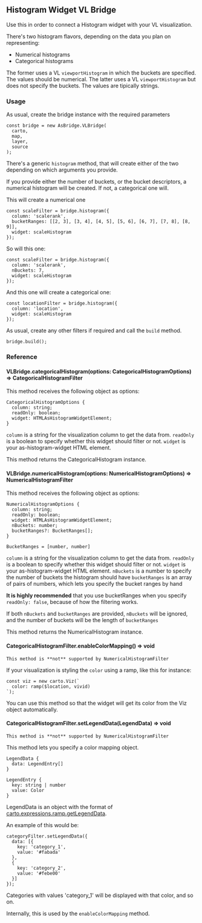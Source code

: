 ## Histogram Widget VL Bridge

Use this in order to connect a Histogram widget with your VL visualization.

There's two histogram flavors, depending on the data you plan on representing:
 - Numerical histograms
 - Categorical histograms

The former uses a VL `viewportHistogram` in which the buckets are specified. The values should be numerical.
The latter uses a VL `viewportHistogram` but does not specify the buckets. The values are tipically strings.

### Usage

As usual, create the bridge instance with the required parameters

```
const bridge = new AsBridge.VLBridge(
  carto,
  map,
  layer,
  source
);
```

There's a generic `histogram` method, that will create either of the two depending on which arguments you provide.

If you provide either the number of buckets, or the bucket descriptors, a numerical histogram will be created. If not,
a categorical one will.

This will create a numerical one
```
const scaleFilter = bridge.histogram({
  column: 'scalerank',
  bucketRanges: [[2, 3], [3, 4], [4, 5], [5, 6], [6, 7], [7, 8], [8, 9]],
  widget: scaleHistogram
});
```

So will this one:
```
const scaleFilter = bridge.histogram({
  column: 'scalerank',
  nBuckets: 7,
  widget: scaleHistogram
});
```

And this one will create a categorical one:
```
const locationFilter = bridge.histogram({
  column: 'location',
  widget: scaleHistogram
});
```

As usual, create any other filters if required and call the `build` method.

```
bridge.build();
```

### Reference

#### VLBridge.categoricalHistogram(options: CategoricalHistogramOptions) => CategoricalHistogramFilter

This method receives the following object as options:

```
CategoricalHistogramOptions {
  column: string;
  readOnly: boolean;
  widget: HTMLAsHistogramWidgetElement;
}
```

`column` is a string for the visualization column to get the data from.
`readOnly` is a boolean to specify whether this widget should filter or not.
`widget` is your as-histogram-widget HTML element.

This method returns the CategoricalHistogram instance.

#### VLBridge.numericalHistogram(options: NumericalHistogramOptions) => NumericalHistogramFilter

This method receives the following object as options:

```
NumericalHistogramOptions {
  column: string;
  readOnly: boolean;
  widget: HTMLAsHistogramWidgetElement;
  nBuckets: number;
  bucketRanges?: BucketRanges[];
}

BucketRanges = [number, number]
```

`column` is a string for the visualization column to get the data from.
`readOnly` is a boolean to specify whether this widget should filter or not.
`widget` is your as-histogram-widget HTML element.
`nBuckets` is a number to specify the number of buckets the histogram should have
`bucketRanges` is an array of pairs of numbers, which lets you specify the bucket ranges by hand

**It is highly recommended** that you use bucketRanges when you specify `readOnly: false`, because of how the filtering works.

If both `nBuckets` and `bucketRanges` are provided, `nBuckets` will be ignored, and the number of buckets will be the length of `bucketRanges`

This method returns the NumericalHistogram instance.

#### CategoricalHistogramFilter.enableColorMapping() => void

```hint|warning
This method is **not** supported by NumericalHistogramFilter
```

If your visualization is styling the `color` using a ramp, like this for instance:

```
const viz = new carto.Viz(`
  color: ramp($location, vivid)
`);
```

You can use this method so that the widget will get its color from the Viz object automatically.

#### CategoricalHistogramFilter.setLegendData(LegendData) => void

```hint|warning
This method is **not** supported by NumericalHistogramFilter
```

This method lets you specify a color mapping object.

```
LegendData {
  data: LegendEntry[]
}

LegendEntry {
  key: string | number
  value: Color
}
```

LegendData is an object with the format of [carto.expressions.ramp.getLegendData](https://carto.com/developers/carto-vl/reference/#expressionsrampgetlegenddata).

An example of this would be:

```
categoryFilter.setLegendData({
  data: [{
    key: 'category_1',
    value: '#fabada'
  },
  {
    key: 'category_2',
    value: '#febe00'
  }]
});
```

Categories with values 'category_1' will be displayed with that color, and so on.

Internally, this is used by the `enableColorMapping` method.
